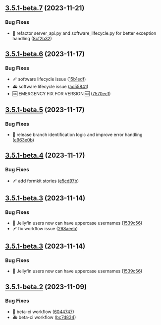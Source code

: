 ## [3.5.1-beta.7](https://github.com/wizarrrrr/wizarr/compare/v3.5.1-beta.6...v3.5.1-beta.7) (2023-11-21)


### Bug Fixes

* 🐛 refactor server_api.py and software_lifecycle.py for better exception handling ([8cf2b32](https://github.com/wizarrrrr/wizarr/commit/8cf2b329a8aeb4a27b783a454a2a58e02230e294))

## [3.5.1-beta.6](https://github.com/wizarrrrr/wizarr/compare/v3.5.1-beta.5...v3.5.1-beta.6) (2023-11-17)


### Bug Fixes

* 🩹 software lifecycle issue ([15b1edf](https://github.com/wizarrrrr/wizarr/commit/15b1edf21ca43086346555f8afa2ac375f303e86))
* 🚑 software lifecycle issue ([ac55841](https://github.com/wizarrrrr/wizarr/commit/ac55841b892653d62eda2b3951bf04527b1b4349))
* 🆘 EMERGENCY FIX FOR VERSION 🆘 ([7570ec1](https://github.com/wizarrrrr/wizarr/commit/7570ec14d327bfad4000184732f4e329df6e0448))

## [3.5.1-beta.5](https://github.com/wizarrrrr/wizarr/compare/v3.5.1-beta.4...v3.5.1-beta.5) (2023-11-17)


### Bug Fixes

* 🔧 release branch identification logic and improve error handling ([e963e0b](https://github.com/wizarrrrr/wizarr/commit/e963e0beec90c5d476231e1e149451480342c5d7))

## [3.5.1-beta.4](https://github.com/wizarrrrr/wizarr/compare/v3.5.1-beta.3...v3.5.1-beta.4) (2023-11-17)


### Bug Fixes

* 🩹 add formkit stories ([e5cd97b](https://github.com/wizarrrrr/wizarr/commit/e5cd97ba0c7c9dcf79ab8c59d888e8e8a326671f))

## [3.5.1-beta.3](https://github.com/wizarrrrr/wizarr/compare/v3.5.1-beta.2...v3.5.1-beta.3) (2023-11-14)


### Bug Fixes

* 🐝 Jellyfin users now can have uppercase usernames ([1539c56](https://github.com/wizarrrrr/wizarr/commit/1539c56b617c3fce0d17877c960a73fd8e6a1aac))
* 🩹 fix workflow issue ([268aeeb](https://github.com/wizarrrrr/wizarr/commit/268aeeb33e6e8fb79c81dfe74b0868fbb7128e1b))

## [3.5.1-beta.3](https://github.com/wizarrrrr/wizarr/compare/v3.5.1-beta.2...v3.5.1-beta.3) (2023-11-14)


### Bug Fixes

* 🐝 Jellyfin users now can have uppercase usernames ([1539c56](https://github.com/wizarrrrr/wizarr/commit/1539c56b617c3fce0d17877c960a73fd8e6a1aac))

## [3.5.1-beta.2](https://github.com/wizarrrrr/wizarr/compare/v3.5.1-beta.1...v3.5.1-beta.2) (2023-11-09)


### Bug Fixes

* 🐝 beta-ci workflow ([6044747](https://github.com/wizarrrrr/wizarr/commit/60447477eb1dc932013e986db4e91a8c827311cf))
* 🚑 beta-ci workflow ([bc7d834](https://github.com/wizarrrrr/wizarr/commit/bc7d834f83736bf762cb0315c19c6badd9b2fc89))
